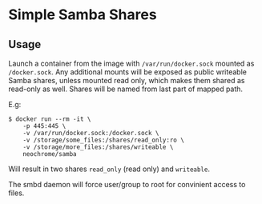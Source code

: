 # Simple Samba Shares

## Usage
Launch a container from the image with `/var/run/docker.sock` mounted as `/docker.sock`.
Any additional mounts will be exposed as public writeable Samba shares, unless mounted
read only, which makes them shared as read-only as well.
Shares will be named from last part of mapped path.

E.g:
```
$ docker run --rm -it \
	-p 445:445 \
	-v /var/run/docker.sock:/docker.sock \
	-v /storage/some_files:/shares/read_only:ro \
	-v /storage/more_files:/shares/writeable \
	neochrome/samba
```
Will result in two shares `read_only` (read only) and `writeable`.

The smbd daemon will force user/group to root for convinient access to files.
